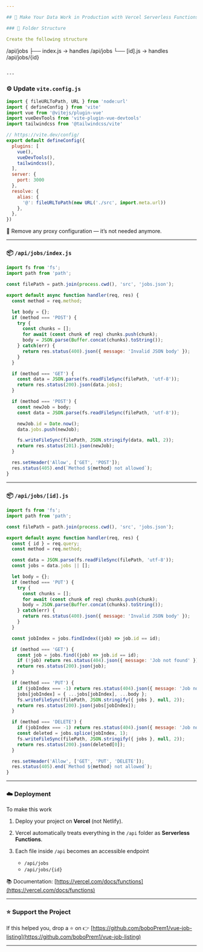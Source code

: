 ```yaml
---

## 🚀 Make Your Data Work in Production with Vercel Serverless Functions

### 📁 Folder Structure

Create the following structure

```
/api/jobs
  ├── index.js     → handles /api/jobs
  └── [id].js      → handles /api/jobs/{id}
```

---
```


### ⚙️ Update `vite.config.js`

```js
import { fileURLToPath, URL } from 'node:url'
import { defineConfig } from 'vite'
import vue from '@vitejs/plugin-vue'
import vueDevTools from 'vite-plugin-vue-devtools'
import tailwindcss from '@tailwindcss/vite'

// https://vite.dev/config/
export default defineConfig({
  plugins: [
    vue(),
    vueDevTools(),
    tailwindcss(),
  ],
  server: {
    port: 3000
  },
  resolve: {
    alias: {
      '@': fileURLToPath(new URL('./src', import.meta.url))
    },
  },
})
```

🧹 Remove any proxy configuration — it’s not needed anymore.

---

### 📦 `/api/jobs/index.js`

```js
import fs from 'fs';
import path from 'path';

const filePath = path.join(process.cwd(), 'src', 'jobs.json');

export default async function handler(req, res) { 
  const method = req.method; 

  let body = {}; 
  if (method === 'POST') { 
    try {
      const chunks = []; 
      for await (const chunk of req) chunks.push(chunk); 
      body = JSON.parse(Buffer.concat(chunks).toString()); 
    } catch(err) { 
      return res.status(400).json({ message: 'Invalid JSON body' }); 
    } 
  } 

  if (method === 'GET') { 
    const data = JSON.parse(fs.readFileSync(filePath, 'utf-8')); 
    return res.status(200).json(data.jobs); 
  } 

  if (method === 'POST') { 
    const newJob = body; 
    const data = JSON.parse(fs.readFileSync(filePath, 'utf-8')); 

    newJob.id = Date.now(); 
    data.jobs.push(newJob); 

    fs.writeFileSync(filePath, JSON.stringify(data, null, 2)); 
    return res.status(201).json(newJob); 
  } 

  res.setHeader('Allow', ['GET', 'POST']); 
  res.status(405).end(`Method ${method} not allowed`);
}
```

---

### 📦 `/api/jobs/[id].js`

```js
import fs from 'fs';
import path from 'path';

const filePath = path.join(process.cwd(), 'src', 'jobs.json');

export default async function handler(req, res) { 
  const { id } = req.query; 
  const method = req.method; 

  const data = JSON.parse(fs.readFileSync(filePath, 'utf-8')); 
  const jobs = data.jobs || []; 

  let body = {}; 
  if (method === 'PUT') { 
    try { 
      const chunks = []; 
      for await (const chunk of req) chunks.push(chunk); 
      body = JSON.parse(Buffer.concat(chunks).toString()); 
    } catch(err) { 
      return res.status(400).json({ message: 'Invalid JSON body' }); 
    } 
  } 

  const jobIndex = jobs.findIndex((job) => job.id == id); 

  if (method === 'GET') { 
    const job = jobs.find((job) => job.id == id); 
    if (!job) return res.status(404).json({ message: 'Job not found' }); 
    return res.status(200).json(job); 
  } 

  if (method === 'PUT') { 
    if (jobIndex === -1) return res.status(404).json({ message: 'Job not found' }); 
    jobs[jobIndex] = { ...jobs[jobIndex], ...body }; 
    fs.writeFileSync(filePath, JSON.stringify({ jobs }, null, 2)); 
    return res.status(200).json(jobs[jobIndex]); 
  } 

  if (method === 'DELETE') { 
    if (jobIndex === -1) return res.status(404).json({ message: 'Job not found' }); 
    const deleted = jobs.splice(jobIndex, 1); 
    fs.writeFileSync(filePath, JSON.stringify({ jobs }, null, 2));
    return res.status(200).json(deleted[0]);
  }

  res.setHeader('Allow', ['GET', 'PUT', 'DELETE']);
  res.status(405).end(`Method ${method} not allowed`);
}
```

---

### ☁️ Deployment

To make this work

1. Deploy your project on **Vercel** (not Netlify).
2. Vercel automatically treats everything in the `/api` folder as **Serverless Functions**.
3. Each file inside `/api` becomes an accessible endpoint

   * `/api/jobs`
   * `/api/jobs/{id}`

📚 Documentation: [https://vercel.com/docs/functions](https://vercel.com/docs/functions)

---

### ⭐ Support the Project

If this helped you, drop a ⭐ on
👉 [https://github.com/boboPrem1/vue-job-listing](https://github.com/boboPrem1/vue-job-listing)

---
